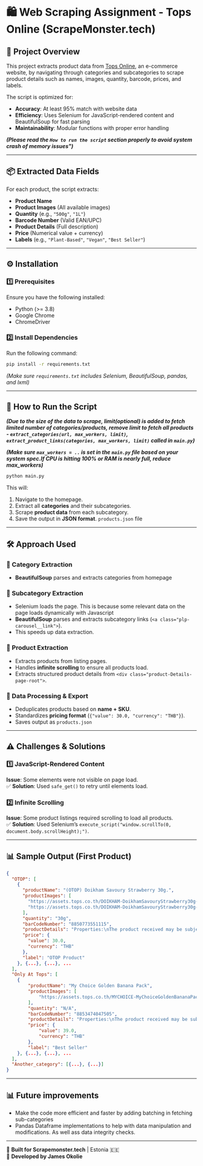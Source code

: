 # 🛍️ Web Scraping Assignment - Tops Online (ScrapeMonster.tech)

## **📌 Project Overview**

This project extracts product data from [Tops Online](https://www.tops.co.th/en), an e-commerce website, by navigating through categories and subcategories to scrape product details such as names, images, quantity, barcode, prices, and labels.

The script is optimized for:

- **Accuracy**: At least 95% match with website data
- **Efficiency**: Uses Selenium for JavaScript-rendered content and BeautifulSoup for fast parsing
- **Maintainability**: Modular functions with proper error handling

**_(Please read the `How to run the script` section properly to avoid system crash of memory issues")_**

---

## **📦 Extracted Data Fields**

For each product, the script extracts:

- **Product Name**
- **Product Images** (All available images)
- **Quantity** (e.g., `"500g"`, `"1L"`)
- **Barcode Number** (Valid EAN/UPC)
- **Product Details** (Full description)
- **Price** (Numerical value + currency)
- **Labels** (e.g., `"Plant-Based"`, `"Vegan"`, `"Best Seller"`)

---

## **⚙️ Installation**

### **1️⃣ Prerequisites**

Ensure you have the following installed:

- Python (>= 3.8)
- Google Chrome
- ChromeDriver

### **2️⃣ Install Dependencies**

Run the following command:

```bash
pip install -r requirements.txt
```

_(Make sure `requirements.txt` includes Selenium, BeautifulSoup, pandas, and lxml)_

---

## **🚀 How to Run the Script**

**_(Due to the size of the data to scrape, limit(optional) is added to fetch limited number of categories/products, remove limit to fetch all products - `extract_categories(url, max_workers, limit)`, `extract_product_links(categories, max_workers, limit)` called in `main.py`)_**

**_(Make sure `max_workers = ..` is set in the `main.py` file based on your system spec.If CPU is hitting 100% or RAM is nearly full, reduce max_workers)_**

```bash
python main.py
```

This will:

1. Navigate to the homepage.
2. Extract all **categories** and their subcategories.
3. Scrape **product data** from each subcategory.
4. Save the output in **JSON format**. `products.json` file

---

## **🛠️ Approach Used**

### **🔹 Category Extraction**

- **BeautifulSoup** parses and extracts categories from homepage

### **🔹 Subcategory Extraction**

- Selenium loads the page. This is because some relevant data on the page loads dynamically with Javascript
- **BeautifulSoup** parses and extracts subcategory links (`<a class="plp-carousel__link">`).
- This speeds up data extraction.

### **🔹 Product Extraction**

- Extracts products from listing pages.
- Handles **infinite scrolling** to ensure all products load.
- Extracts structured product details from `<div class="product-Details-page-root">`.

### **🔹 Data Processing & Export**

- Deduplicates products based on **name + SKU**.
- Standardizes **pricing format** (`{"value": 30.0, "currency": "THB"}`).
- Saves output as `products.json`

---

## **⚠️ Challenges & Solutions**

### **1️⃣ JavaScript-Rendered Content**

**Issue**: Some elements were not visible on page load.  
✅ **Solution**: Used `safe_get()` to retry until elements load.

### **2️⃣ Infinite Scrolling**

**Issue**: Some product listings required scrolling to load all products.  
✅ **Solution**: Used Selenium’s `execute_script("window.scrollTo(0, document.body.scrollHeight);")`.

---

## **📊 Sample Output (First Product)**

```json
{
  "OTOP": [
    {
      "productName": "(OTOP) Doikham Savoury Strawberry 30g.",
      "productImages": [
        "https://assets.tops.co.th/DOIKHAM-DoikhamSavouryStrawberry30g-8850773551115-2?$JPEG$",
        "https://assets.tops.co.th/DOIKHAM-DoikhamSavouryStrawberry30g-8850773551115-1?$JPEG$"
      ],
      "quantity": "30g",
      "barCodeNumber": "8850773551115",
      "productDetails": "Properties:\nThe product received may be subject to package modification...",
      "price": {
        "value": 30.0,
        "currency": "THB"
      },
      "label": "OTOP Product"
    }, {...}, {...}, ...
  ],
  "Only At Tops": [
    {
        "productName": "My Choice Golden Banana Pack",
        "productImages": [
            "https://assets.tops.co.th/MYCHOICE-MyChoiceGoldenBananaPack-8853474047505-1"
        ],
        "quantity": "N/A",
        "barCodeNumber": "8853474047505",
        "productDetails": "Properties:\nThe product received may be subject to package modification and quantity from the manufacturer.\nWe reserve the right...\n\nIngredients:\nN/A\n\nUsage:\nBring the whole banana to soak...\n\nDescription:\nN/A",
        "price": {
            "value": 39.0,
            "currency": "THB"
        },
        "label": "Best Seller"
    }, {...}, {...}, ...
  ],
  "Another_category": [{...}, {...}]
}
```

---

## **📊 Future improvements**

- Make the code more efficient and faster by adding batching in fetching sub-categories
- Pandas Dataframe implementations to help with data manipulation and modifications. As well ass data integrity checks.

---

🚀 **Built for Scrapemonster.tech** | Estonia 🇪🇪  
🔗 **Developed by James Okolie**
